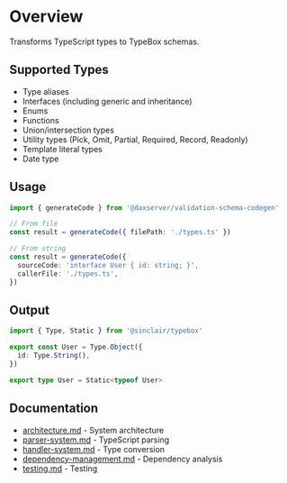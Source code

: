 # Overview

Transforms TypeScript types to TypeBox schemas.

## Supported Types

- Type aliases
- Interfaces (including generic and inheritance)
- Enums
- Functions
- Union/intersection types
- Utility types (Pick, Omit, Partial, Required, Record, Readonly)
- Template literal types
- Date type

## Usage

```typescript
import { generateCode } from '@daxserver/validation-schema-codegen'

// From file
const result = generateCode({ filePath: './types.ts' })

// From string
const result = generateCode({
  sourceCode: 'interface User { id: string; }',
  callerFile: './types.ts',
})
```

## Output

```typescript
import { Type, Static } from '@sinclair/typebox'

export const User = Type.Object({
  id: Type.String(),
})

export type User = Static<typeof User>
```

## Documentation

- [architecture.md](./architecture.md) - System architecture
- [parser-system.md](./parser-system.md) - TypeScript parsing
- [handler-system.md](./handler-system.md) - Type conversion
- [dependency-management.md](./dependency-management.md) - Dependency analysis
- [testing.md](./testing.md) - Testing
